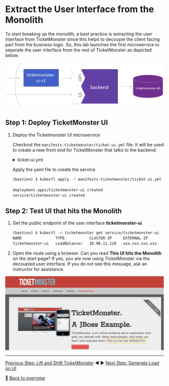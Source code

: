 # Extract the User Interface from the Monolith

To start breaking up the monolith, a best practice is extracting the user interface from TicketMonster since this helps to decouple the client facing part from the business logic. So, this lab launches the first microservice to seperate the user interface from the rest of TicketMonster as depicted below.

![tm-ui-v1](../assets/extract_ui.png)

## Step 1: Deploy TicketMonster UI

1. Deploy the Ticketmonster UI microservice

    Checkout the `manifests-ticketmonster/ticket-ui.yml` file. It will be used to create a new front end for TicketMonster that talks to the backend.
    <details>
        <summary>ticket-ui.yml</summary>

        ---
        apiVersion: extensions/v1beta1
        kind: Deployment
        metadata:
        name: ticketmonster-ui
        namespace: ticketmonster
        spec:
        replicas: 1
        template:
            metadata:
            labels:
                app: ticketmonster-ui
                version: v1
            spec:
            containers:
            - name: ticketmonster-ui
                image: dynatraceacm/ticketmonster-ui-v1:latest
                env:
                - name: BACKENDURL
                value: ticketmonster-monolith
                resources:
                limits:
                    cpu: 500m
                    memory: 1024Mi
                requests:
                    cpu: 400m
                    memory: 768Mi
                ports:
                - containerPort: 8080
                livenessProbe:
                httpGet:
                    path: /
                    port: 8080
                initialDelaySeconds: 30
                periodSeconds: 10
                timeoutSeconds: 15
                readinessProbe:
                httpGet:
                    path: /
                    port: 8080
                initialDelaySeconds: 30
                periodSeconds: 10
                timeoutSeconds: 15
            nodeSelector:
                beta.kubernetes.io/os: linux
        ---
        apiVersion: v1
        kind: Service
        metadata:
        name: ticketmonster-ui
        labels:
            app: ticketmonster-ui
        namespace: ticketmonster
        spec:
        ports:
        - name: http
            port: 80
            targetPort: 8080
        selector:
            app: ticketmonster-ui
        type: LoadBalancer
        ---
    </details>

    Apply the yaml file to create the service

    ```bash
    (bastion) $ kubectl apply -f manifests-ticketmonster/ticket-ui.yml
    
    deployment.apps/ticketmonster-ui created
    service/ticketmonster-ui created
    ```

## Step 2: Test UI that hits the Monolith

1. Get the public endpoint of the user interface **ticketmonster-ui**.

    ```bash
    (bastion) $ kubectl -n ticketmonster get service/ticketmonster-ui
    NAME               TYPE           CLUSTER-IP     EXTERNAL-IP       PORT(S)        AGE
    ticketmonster-ui   LoadBalancer   10.90.11.110   xxx.xxx.xxx.xxx   80:31621/TCP   63s
    ```

1. Open the route using a browser. Can you read **This UI hits the Monolith** on the start page? If yes, you are now using TicketMonster via the decoupled user interface. If you do not see this message, ask an instructor for assistance.

![ticketmonster](../assets/ticketmonster-ui.png)

---

[Previous Step: Lift and Shift TicketMonster](../2_Lift-and-Shift_TicketMonster) :arrow_backward: :arrow_forward: [Next Step: Generate Load on UI](../4_Generate_Load_on_UI)

:arrow_up_small: [Back to overview](../)
